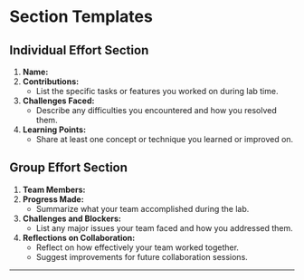 
# **Section Templates**

## **Individual Effort Section**

1. **Name:**
2. **Contributions:**
   - List the specific tasks or features you worked on during lab time.
3. **Challenges Faced:**
   - Describe any difficulties you encountered and how you resolved them.
4. **Learning Points:**
   - Share at least one concept or technique you learned or improved on.

## **Group Effort Section**

1. **Team Members:**
2. **Progress Made:**
   - Summarize what your team accomplished during the lab.
3. **Challenges and Blockers:**
   - List any major issues your team faced and how you addressed them.
4. **Reflections on Collaboration:**
   - Reflect on how effectively your team worked together.
   - Suggest improvements for future collaboration sessions.

---